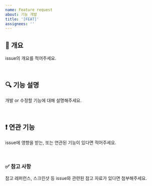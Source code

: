```yaml
---
name: Feature request
about: 기능 개발
title: '[FEAT]'
assignees: ''
---
```


## 📌 개요

issue의 개요를 적어주세요.

<br>

## 🔍 기능 설명

개발 or 수정할 기능에 대해 설명해주세요.

<br>

## ❗ 연관 기능

issue에 영향을 받는, 또는 연관된 기능이 있다면 적어주세요.

<br>

### ✅ 참고 사항

참고 레퍼런스, 스크린샷 등 issue와 관련된 참고 자료가 있다면 첨부해주세요.
